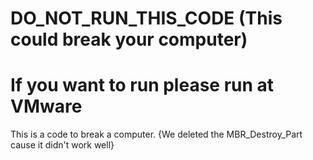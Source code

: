 # DO_NOT_RUN_THIS_CODE (This could break your computer)
# If you want to run please run at VMware 
This is a code to break a computer. {We deleted the MBR_Destroy_Part cause it didn't work well}

